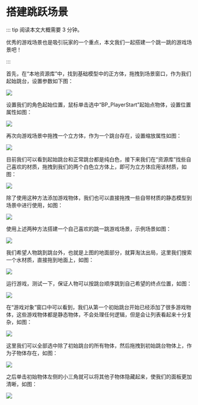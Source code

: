 # 搭建跳跃场景

::: tip 阅读本文大概需要 3 分钟。

优秀的游戏场景也是吸引玩家的一个重点，本文我们一起搭建一个跳一跳的游戏场景吧！

:::

首先，在“本地资源库”中，找到基础模型中的正方体，拖拽到场景窗口，作为我们起始跳台，设置参数如下图：

![](https://wstatic-a1.233leyuan.com/productdocs/static/boxcnz0kM8l9ovbOugFBODSCybe.png)

设置我们的角色起始位置，鼠标单击选中“BP_PlayerStart”起始点物体，设置位置属性如图：

![](https://wstatic-a1.233leyuan.com/productdocs/static/boxcnhiH1DGgViRKULq3tBFJ35b.png)

再次向游戏场景中拖拽一个立方体，作为一个跳台存在，设置缩放属性如图：

![](https://wstatic-a1.233leyuan.com/productdocs/static/boxcn7pWjxGarGgOYx8AmVy06rd.png)

目前我们可以看到起始跳台和正常跳台都是纯白色，接下来我们在“资源库”找些自己喜欢的材质，拖拽到我们的两个白色立方体上，即可为立方体应用该材质，如图：

![](https://wstatic-a1.233leyuan.com/productdocs/static/boxcnxUWkXObz2j3iJD8E7FBbfc.png)

除了使用这种方法添加游戏物体，我们也可以直接拖拽一些自带材质的静态模型到场景中进行使用，如图：

![](https://wstatic-a1.233leyuan.com/productdocs/static/boxcn8O8h5GTVjyIXiFGljU7XTc.png)

使用上述两种方法搭建一个自己喜欢的跳一跳游戏场景，示例场景如图：

![](https://wstatic-a1.233leyuan.com/productdocs/static/boxcnPVU2CMx1hVNjC9kKifQBMd.png)

我们希望人物跳到跳台外，也就是上图的地面部分，就算淘汰出局，这里我们搜索一个水材质，直接拖到地面上，如图：

![](https://wstatic-a1.233leyuan.com/productdocs/static/boxcnhTFeq6bCAh0YRXOXmb7wxh.png)

运行游戏，测试一下，保证人物可以按跳台顺序跳到自己希望的终点位置，如图：

![](https://wstatic-a1.233leyuan.com/productdocs/static/boxcnX51TzGpVeDWLAvPEcVJilf.png)

在“游戏对象”窗口中可以看到，我们从第一个初始跳台开始已经添加了很多游戏物体，这些游戏物体都是静态物体，不会处理任何逻辑，但是会让列表看起来十分复杂，如图：

![](https://wstatic-a1.233leyuan.com/productdocs/static/boxcnolUIwhfu97MLtmKSnXvKpd.png)

这里我们可以全部选中除了初始跳台的所有物体，然后拖拽到初始跳台物体上，作为子物体存在，如图：

![](https://wstatic-a1.233leyuan.com/productdocs/static/boxcnL1goxhWWDhnz1Vek5Hiwge.png)

之后单击初始物体左侧的小三角就可以将其他子物体隐藏起来，使我们的面板更加清晰，如图：

![](https://wstatic-a1.233leyuan.com/productdocs/static/boxcn53u5gP0PVQO9VvSNi8gApc.png)